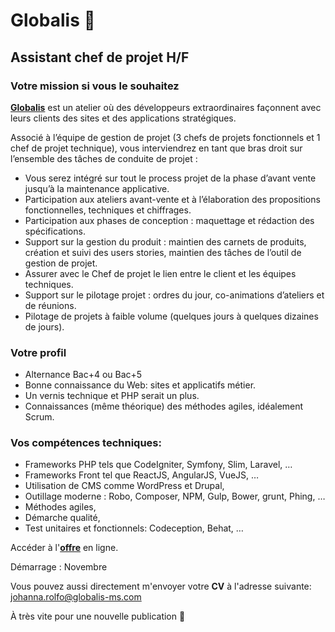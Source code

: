 # Globalis 🐘
## Assistant chef de projet H/F

### Votre mission si vous le souhaitez 

[**Globalis**](https://www.globalis-ms.com/) est un atelier où des développeurs extraordinaires façonnent avec leurs clients des sites et des applications stratégiques.

Associé à l’équipe de gestion de projet (3 chefs de projets fonctionnels et 1 chef de projet technique), vous interviendrez en tant que bras droit sur l’ensemble des tâches de conduite de projet :

- Vous serez intégré sur tout le process projet de la phase d’avant vente jusqu’à la maintenance applicative.
- Participation aux ateliers avant-vente et à l’élaboration des propositions fonctionnelles, techniques et chiffrages.
- Participation aux phases de conception : maquettage et rédaction des spécifications.
- Support sur la gestion du produit : maintien des carnets de produits, création et suivi des users stories, maintien des tâches de l’outil de gestion de projet.
- Assurer avec le Chef de projet le lien entre le client et les équipes techniques.
- Support sur le pilotage projet : ordres du jour, co-animations d’ateliers et de réunions.
- Pilotage de projets à faible volume (quelques jours à quelques dizaines de jours). 

### Votre profil

- Alternance Bac+4 ou Bac+5
- Bonne connaissance du Web: sites et applicatifs métier.
- Un vernis technique et PHP serait un plus.
- Connaissances (même théorique) des méthodes agiles, idéalement Scrum.

### Vos compétences techniques:

- Frameworks PHP tels que CodeIgniter, Symfony, Slim, Laravel, …
- Frameworks Front tel que ReactJS, AngularJS, VueJS, …
- Utilisation de CMS comme WordPress et Drupal,
- Outillage moderne : Robo, Composer, NPM, Gulp, Bower, grunt, Phing, …
- Méthodes agiles,
- Démarche qualité,
- Test unitaires et fonctionnels: Codeception, Behat, …

Accéder à l'[**offre**](https://www.globalis-ms.com/jobs/offres-emploi-stage-mission/alternance-chef-projet-paris/ "C'est parti") en ligne. 

Démarrage : Novembre

Vous pouvez aussi directement m'envoyer votre **CV** à l'adresse suivante: <johanna.rolfo@globalis-ms.com>

À très vite pour une nouvelle publication 🙂

